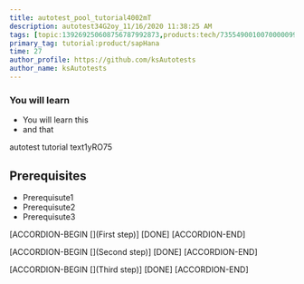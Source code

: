 ```yaml
---
title: autotest_pool_tutorial4002mT
description: autotest34G2oy_11/16/2020 11:38:25 AM
tags: [topic:139269250608756787992873,products:tech/73554900100700000996,tutorial:experience/advanced]
primary_tag: tutorial:product/sapHana
time: 27
author_profile: https://github.com/ksAutotests
author_name: ksAutotests
---
```

### You will learn
- You will learn this
- and that

autotest tutorial text1yRO75

## Prerequisites
- Prerequisute1
- Prerequisute2
- Prerequisute3

[ACCORDION-BEGIN [](First step)]
[DONE]
[ACCORDION-END]

[ACCORDION-BEGIN [](Second step)]
[DONE]
[ACCORDION-END]

[ACCORDION-BEGIN [](Third step)]
[DONE]
[ACCORDION-END]

